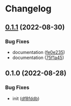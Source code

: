 # Changelog

## [0.1.1](https://github.com/Rookout/terraform-azure-rookout-deployment/compare/v0.1.0...v0.1.1) (2022-08-30)


### Bug Fixes

* documentation ([fe0e235](https://github.com/Rookout/terraform-azure-rookout-deployment/commit/fe0e2354e1307b70deb6eb053339f76cda8cf087))
* documentation ([75f1a45](https://github.com/Rookout/terraform-azure-rookout-deployment/commit/75f1a4536de938121472d4879656c322a3ef8854))

## 0.1.0 (2022-08-28)


### Bug Fixes

* init ([df8fddb](https://github.com/Rookout/terraform-azure-rookout-deployment/commit/df8fddb4a44799b1338c66c34b29630d8ba1a206))
